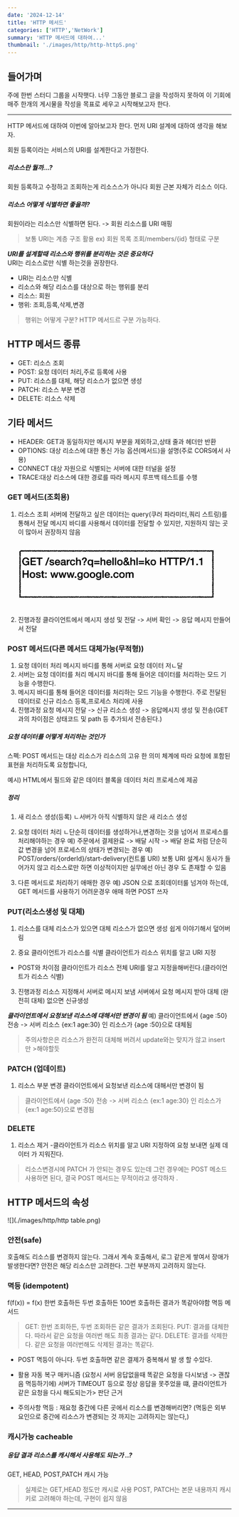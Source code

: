 ```yaml
---
date: '2024-12-14'
title: 'HTTP 메서드'
categories: ['HTTP','NetWork']
summary: 'HTTP 메서드에 대하여...'
thumbnail: './images/http/http-httpS.png'
---
```

## 들어가며
주에 한번 스터디 그룹을 시작햇다. 너무 그동안 블로그 글을 작성하지 못하여 이 기회에 매주 한개의 게시물을 작성을 목표로 세우고 시작해보고자 한다. 

---
HTTP 메서드에 대하여 이번에 알아보고자 한다.
먼저 URI 설계에 대하여 생각을 해보자. 

회원 등록이라는 서비스의 URI를 설계한다고 가정한다.

##### 리소스란 뭘까...? 
회원 등록하고 수정하고 조회하는게 리소스스가 아니다 회원 근본 자체가 리소스 이다. 

##### 리소스 어떻게 식별하면 좋을까? 
회원이라는 리소스만 식별하면 된다. -> 회원 리소스를 URI 매핑 
> 보통 URI는 계층 구조 활용
> ex) 회원 목록 조회/members/{id} 형태로 구분 
 
***URI를 설계할때 리소스와 행위를 분리하는 것은 중요하다***  
URI는 리소스로만 식별 하는것을 권장한다.
- URI는 리소스만 식별
- 리소스와 해당 리소스를 대상으로 하는 행위를 분리
- 리소스: 회원
- 행위: 조회,등록,삭제,변경 

> 행위는 어떻게 구분? HTTP 메서드르 구분 가능하다. 

## HTTP 메서드 종류 

- GET: 리소스 조회 
- POST: 요청 데이터 처리,주로 등록에 사용
- PUT: 리소스를 대체, 해당 리소스가 없으면 생성
- PATCH: 리소스 부분 변경 
- DELETE: 리소스 삭제

## 기타 메서드 
- HEADER: GET과 동일하지만 메시지 부분을 제외하고,상태 줄과 헤더만 반환
- OPTIONS: 대상 리소스에 대한 통신 가능 옵션(메서드)을 설명(주로 CORS에서 사용)
- CONNECT 대상 자원으로 식별되는 서버에 대한 터널을 설정
- TRACE:대상 리소스에 대한 경로를 따라 메시지 루프백 테스트를 수행


### GET 메서드(조회용)
1. 리소스 조회
서버에 전달하고 싶은 데이터는 query(쿠러 파라미터,쿼리 스트링)를 통해서 전달
메시지 바디를 사용해서 데이터를 전달할 수 있지만, 지원하지 않는 곳이 많아서 권장하지 않음

  ![](./images/http/Get.png)  

2. 진행과정
클라이언트에서 메시지 생성 및 전달 -> 서버 확인 -> 응답 메시지 만들어서 전달

### POST 메서드(다른 메서드 대체가능(무적형))
1. 요청 데이터 처리 
메시지 바디를 통해 서버로 요청 데이터 저ㄴ달
2. 서버는 요청 데이터를 처리
메시지 바디를 통해 들어온 데이터를 처리하는 모드 기능을 수행한다.
3. 메시지 바디를 통해 들어온 데이터를 처리하는 모드 기능을 수행한다.
주로 전달된 데이터로 신규 리소스 등록,프로세스 처리에 사용
4. 진행과정
요청 메시지 전달 -> 신규 리소스 생성 -> 응답메시지 생성 및 전송(GET 과의 차이점은 상태코드 및 path 등 추가되서 전송된다.)

##### 요청 데이터를 어떻게 처리하는 것인가
스펙: POST 메서드는 대상 리소스가 리소스의 고유 한 의미 체계에 따라 요청에 포함된 표현을 처리하도록 요청합니다,

예시) HTML에서 필드와 같은 데이터 블록을 데이터 처리 프로세스에 제공 

##### 정리
1. 새 리소스 생성(등록)
   ㄴ서버가 아직 식별하지 않은 새 리소스 생성

2. 요청 데이터 처리
 ㄴ단순히 데이터를 생성하거나,변경하는 것을 넘어서 프로세스를 처리해야하는 경우 
예) 주문에서 결제완료 -> 배달 시작 -> 배달 완료 처럼 단순히 값 변경을 넘어 프로세스의 상태가 변경되는 경우 
예) POST/orders/{orderId}/start-delivery(컨트롤 URI) 
보통 URI 설계시 동사가 들어가지 않고 리소스로만 하면 이상적이지만 실무에선 아닌 경우 도 존재할 수 있음

3. 다른 메서드로 처리하기 애매한 경우
예) JSON 으로 조회데이터룰 넘겨야 하는데, GET 메서드를 사용하기 어려운경우 
애매 하면 POST 쓰자

### PUT(리소스생성 및 대체)
1. 리소스를 대체
리소스가 있으면 대체
리소스가 없으면 생성
쉽게 이야기해서 덮어버림

2. 중요 클라이언트가 리소스를 식별
클라이언트가 리소스 위치를 알고 URI 지정
- POST와 차이점 
클라이인트가 리소스 전체 URI를 알고 지정을해버린다.(클라이언트가 리소스 식별)

3. 진행과정
리소스 지정해서 서버로 메시지 보냄
서버에서 요청 메시지 받아 대체 (완전히 대체) 없으면 신규생성 

***클라이언트에서 요청보낸 리소스에 대해서만 변경이 됨*** 
예) 클라이언트에서 {age :50} 전송 -> 서버 리소스 {ex:1 age:30} 인 리소스가 {age :50}으로 대체됨

>주의사항은은 리소스가 완전히 대체해 버려서 update와는 맞지가 않고 insert 만 >해야할듯 

### PATCH (업데이트)
1. 리소스 부분 변경
클라이언트에서 요청보낸 리소스에 대해서만 변경이 됨 

> 클라이언트에서 {age :50} 전송 -> 서버 리소스 {ex:1 age:30} 인 리소스가 {ex:1 age:50}으로 변경됨

### DELETE 
1. 리소스 제거 
-클라이언트가 리소스 위치를 알고 URI 지정하여 요청 보내면 실제 데이터 가 지워진다. 

> 리소스변경시에 PATCH 가 안되는 경우도 있는데 그런 경우에는 POST 메소드 사용하면 
> 된다, 결국 POST 메서드는 무적이라고 생각하자 .


## HTTP 메서드의 속성
  ![](./images/http/http table.png)  

### 안전(safe)
호출해도 리소스를 변경하지 않는다. 
그래서 계속 호출해서, 로그 같은게 쌓여서 장애가 발생한다면?
안전은 해당 리소스만 고려한다. 그런 부분까지 고려하지 않는다. 

### 멱등 (idempotent)
f(f(x)) = f(x)
한번 호출하든 두번 호출하든 100번 호출하든 결과가 똑같아야함
멱등 메서드 
> GET: 한번 조회하든, 두번 조회하든 같은 결과가 조회된다. 
> PUT: 결과를 대체한다. 따라서 같은 요청을 여러번 해도 최종 결과는 같다.
> DELETE: 결과를 삭제한다. 같은 요청을 여러번해도 삭제된 결과는 똑같다. 
- POST 멱등이 아니다. 두번 호출하면 같은 결제가 중복해서 발 생 할 수있다. 

- 활용 
 자동 복구 매커니즘 (요청시 서버 응답없을때 똑같은 요청을 다시보냄 -> 괜찮음 멱등하기에) 
 서버가 TIMEOUT 등으로 정상 응답을 못주었을 떄, 클라이언트가 같은 요청을 다시 해도되는가> 판단 근거

- 주의사항
멱등 : 재요청 중간에 다른 곳에서 리소스를 변경해버리면? (멱둥은 외부 요인으로 중간에 리소스가 변경되는 것 까지는 고려하지는 않는다,) 

### 캐시가능 cacheable

##### 응답 결과 리소스를 캐시해서 사용해도 되는가 ..?
GET, HEAD, POST,PATCH 캐시 가능 

> 실제로는 GET,HEAD 정도만 캐시로 사용
> POST, PATCH는 본문 내용까지 캐시 키로 고려해야 하는데, 구현이 쉽지 않음

---